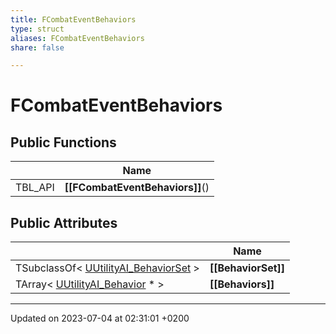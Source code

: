 ```yaml
---
title: FCombatEventBehaviors
type: struct
aliases: FCombatEventBehaviors
share: false

---
```


# FCombatEventBehaviors





## Public Functions

|                | Name           |
| -------------- | -------------- |
| TBL_API | **[[FCombatEventBehaviors]]**() |

## Public Attributes

|                | Name           |
| -------------- | -------------- |
| TSubclassOf< [UUtilityAI_BehaviorSet](/docs/SDK/Source/Classes/classUUtilityAI__BehaviorSet.md) > | **[[BehaviorSet]]**  |
| TArray< [UUtilityAI_Behavior](/docs/SDK/Source/Classes/classUUtilityAI__Behavior.md) * > | **[[Behaviors]]**  |

-------------------------------

Updated on 2023-07-04 at 02:31:01 +0200
